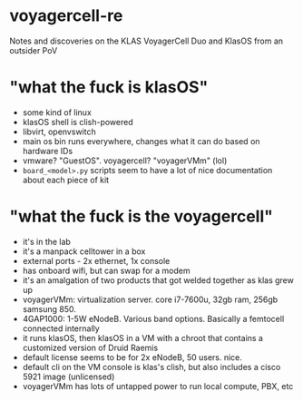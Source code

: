 # voyagercell-re
Notes and discoveries on the KLAS VoyagerCell Duo and KlasOS from an outsider PoV

# "what the fuck is klasOS"
* some kind of linux
* klasOS shell is clish-powered
* libvirt, openvswitch
* main os bin runs everywhere, changes what it can do based on hardware IDs
 * vmware? "GuestOS". voyagercell? "voyagerVMm" (lol)
 * `board_<model>.py` scripts seem to have a lot of nice documentation about each piece of kit

# "what the fuck is the voyagercell"
* it's in the lab
* it's a manpack celltower in a box
 * external ports - 2x ethernet, 1x console
 * has onboard wifi, but can swap for a modem
* it's an amalgation of two products that got welded together as klas grew up
 * voyagerVMm: virtualization server. core i7-7600u, 32gb ram, 256gb samsung 850.
 * 4GAP1000: 1-5W eNodeB. Various band options. Basically a femtocell connected internally
* it runs klasOS, then klasOS in a VM with a chroot that contains a customized version of Druid Raemis
 * default license seems to be for 2x eNodeB, 50 users. nice.
 * default cli on the VM console is klas's clish, but also includes a cisco 5921 image (unlicensed)
* voyagerVMm has lots of untapped power to run local compute, PBX, etc

